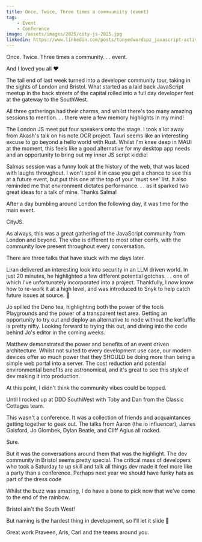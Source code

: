 ```yaml
---
title: Once, Twice, Three times a commuuniity (event)
tag:
    - Event
    - Conference
image: /assets/images/2025/city-js-2025.jpg
linkedin: https://www.linkedin.com/posts/tonyedwardspz_javascript-activity-7322187455221161985-PkRl
---
```


Once. Twice. Three times a community. . . event.

And I loved you all ❤️

The tail end of last week turned into a developer community tour, taking in the sights of London and Bristol. What started as a laid back JavaScript meetup in the back streets of the capital rolled into a full day developer fest at the gateway to the SouthWest.

All three gatherings had their charms, and whilst there's too many amazing sessions to mention. . . there were a few memory highlights in my mind!

The London JS meet put four speakers onto the stage. I took a lot away from Akash's talk on his note OCR project. Tauri seems like an interesting excuse to go beyond a hello world with Rust. Whilst I'm knee deep in MAUI at the moment, this feels like a good alternative for my desktop app needs and an opportunity to bring out my inner JS script kiddie!

Salmas session was a funny look at the history of the web, that was laced with laughs throughout. I won't spoil it in case you get a chance to see this at a future event, but put this one at the top of your 'must see' list. It also reminded me that environment dictates performance. . .  as it sparked two great ideas for a talk of mine. Thanks Salma!

After a day bumbling around London the following day, it was time for the main event.

CityJS.

As always, this was a great gathering of the JavaScript community from London and beyond. The vibe is different to most other confs, with the community love present throughout every conversation.

There are three talks that have stuck with me days later.

Liran delivered an interesting look into security in an LLM driven world. In just 20 minutes, he highlighted a few different potential gotchas. . . one of which I've unfortunately incorporated into a project. Thankfully, I now know how to re-work it at a high level, and was introduced to Snyk to help catch future issues at source. 🙌

Jo spilled the Deno tea, highlighting both the power of the tools Playgrounds and the power of a transparent text area. Getting an opportunity to try out and deploy an alternative to node without the kerfuffle is pretty nifty. Looking forward to trying this out, and diving into the code behind Jo's editor in the coming weeks.

Matthew demonstrated the power and benefits of an event driven architecture. Whilst not suited to every development use case, our modern devices offer so much power that they SHOULD be doing more than being a simple web portal into a server. The cost reduction and potential environmental benefits are astronomical, and it's great to see this style of dev making it into production.

At this point, I didn't think the community vibes could be topped.

Until I rocked up at DDD SouthWest with Toby and Dan from the Classic Cottages team.

This wasn't a conference. It was a collection of friends and acquaintances getting together to geek out. The talks from Aaron (the io influencer), James Gaisford, Jo Glombek, Dylan Beatie, and Cliff Agius all rocked.

Sure.

But it was the conversations around them that was the highlight. The dev community in Bristol seems pretty special. The critical mass of developers who took a Saturday to up skill and talk all things dev made it feel more like a party than a conference. Perhaps next year we should have funky hats as part of the dress code 

Whilst the buzz was amazing, I do have a bone to pick now that we’ve come to the end of the rainbow.

Bristol ain't the South West!

But naming is the hardest thing in development, so I'll let it slide 🤣

Great work Praveen, Aris, Carl and the teams around you.